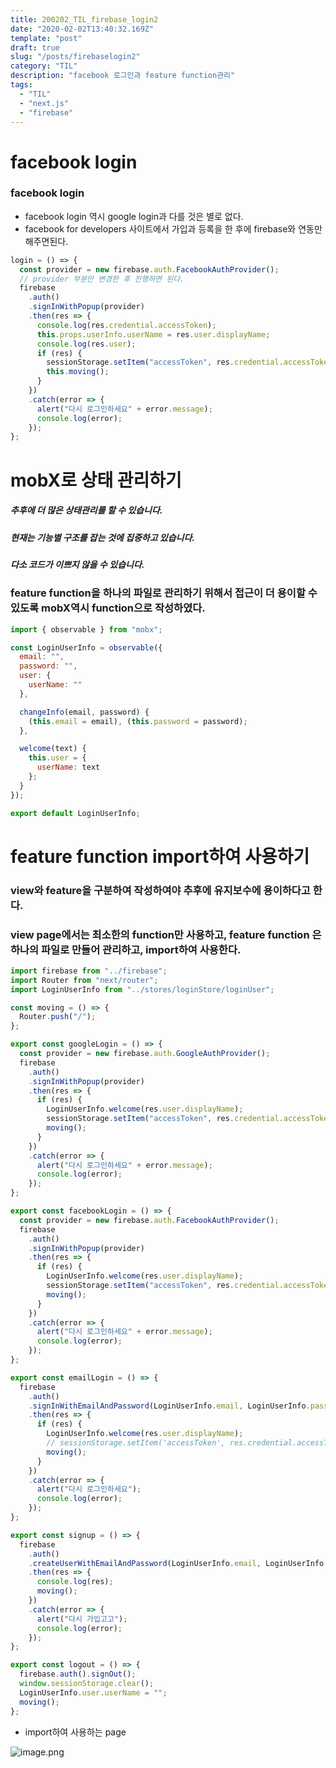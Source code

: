 ```yaml
---
title: 200202_TIL_firebase_login2
date: "2020-02-02T13:40:32.169Z"
template: "post"
draft: true
slug: "/posts/firebaselogin2"
category: "TIL"
description: "facebook 로그인과 feature function관리"
tags:
  - "TIL"
  - "next.js"
  - "firebase"
---
```


# facebook login

### facebook login

- facebook login 역시 google login과 다를 것은 별로 없다.
- facebook for developers 사이트에서 가입과 등록을 한 후에 firebase와 연동만 해주면된다.

```jsx
login = () => {
  const provider = new firebase.auth.FacebookAuthProvider();
  // provider 부분만 변경한 후 진행하면 된다.
  firebase
    .auth()
    .signInWithPopup(provider)
    .then(res => {
      console.log(res.credential.accessToken);
      this.props.userInfo.userName = res.user.displayName;
      console.log(res.user);
      if (res) {
        sessionStorage.setItem("accessToken", res.credential.accessToken);
        this.moving();
      }
    })
    .catch(error => {
      alert("다시 로그인하세요" + error.message);
      console.log(error);
    });
};
```

# mobX로 상태 관리하기

##### 추후에 더 많은 상태관리를 할 수 있습니다.

##### 현재는 기능별 구조를 잡는 것에 집중하고 있습니다.

##### 다소 코드가 이쁘지 않을 수 있습니다.

### feature function을 하나의 파일로 관리하기 위해서 접근이 더 용이할 수 있도록 mobX역시 function으로 작성하였다.

```jsx
import { observable } from "mobx";

const LoginUserInfo = observable({
  email: "",
  password: "",
  user: {
    userName: ""
  },

  changeInfo(email, password) {
    (this.email = email), (this.password = password);
  },

  welcome(text) {
    this.user = {
      userName: text
    };
  }
});

export default LoginUserInfo;
```

# feature function import하여 사용하기

### view와 feature을 구분하여 작성하여야 추후에 유지보수에 용이하다고 한다.

### view page에서는 최소한의 function만 사용하고, feature function 은 하나의 파일로 만들어 관리하고, import하여 사용한다.

```jsx
import firebase from "../firebase";
import Router from "next/router";
import LoginUserInfo from "../stores/loginStore/loginUser";

const moving = () => {
  Router.push("/");
};

export const googleLogin = () => {
  const provider = new firebase.auth.GoogleAuthProvider();
  firebase
    .auth()
    .signInWithPopup(provider)
    .then(res => {
      if (res) {
        LoginUserInfo.welcome(res.user.displayName);
        sessionStorage.setItem("accessToken", res.credential.accessToken);
        moving();
      }
    })
    .catch(error => {
      alert("다시 로그인하세요" + error.message);
      console.log(error);
    });
};

export const facebookLogin = () => {
  const provider = new firebase.auth.FacebookAuthProvider();
  firebase
    .auth()
    .signInWithPopup(provider)
    .then(res => {
      if (res) {
        LoginUserInfo.welcome(res.user.displayName);
        sessionStorage.setItem("accessToken", res.credential.accessToken);
        moving();
      }
    })
    .catch(error => {
      alert("다시 로그인하세요" + error.message);
      console.log(error);
    });
};

export const emailLogin = () => {
  firebase
    .auth()
    .signInWithEmailAndPassword(LoginUserInfo.email, LoginUserInfo.password)
    .then(res => {
      if (res) {
        LoginUserInfo.welcome(res.user.displayName);
        // sessionStorage.setItem('accessToken', res.credential.accessToken)
        moving();
      }
    })
    .catch(error => {
      alert("다시 로그인하세요");
      console.log(error);
    });
};

export const signup = () => {
  firebase
    .auth()
    .createUserWithEmailAndPassword(LoginUserInfo.email, LoginUserInfo.password)
    .then(res => {
      console.log(res);
      moving();
    })
    .catch(error => {
      alert("다시 가입고고");
      console.log(error);
    });
};

export const logout = () => {
  firebase.auth().signOut();
  window.sessionStorage.clear();
  LoginUserInfo.user.userName = "";
  moving();
};
```

- import하여 사용하는 page

![image.png](https://images.velog.io/post-images/jotang/e7f86330-45af-11ea-80bd-fb4dd3073590/image.png)
